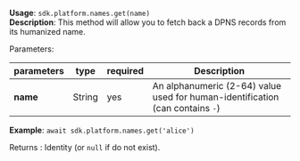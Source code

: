 **Usage**: `sdk.platform.names.get(name)`    
**Description**: This method will allow you to fetch back a DPNS records from its humanized name. 

Parameters: 

| parameters                | type      | required       | Description                                                                   |  
|---------------------------|-----------|----------------| ----------------------------------------------------------------------------- |
| **name**                  | String    | yes            | An alphanumeric (2-64) value used for human-identification (can contains `-`) |

**Example**: `await sdk.platform.names.get('alice')`

Returns : Identity (or `null` if do not exist).
